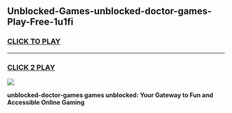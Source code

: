 
## Unblocked-Games-unblocked-doctor-games-Play-Free-1u1fi
<h3>
<a href="https://premium76.site?title=unblocked-doctor-games&ref=21A">CLICK TO PLAY</a></h3>
<hr>

<h3>
<a href="https://premium76.site?title=unblocked-doctor-games&ref=21A">CLICK 2 PLAY</a>
  
</h3>

<a href="https://premium76.site?title=unblocked-doctor-games&ref=21A"><img src="https://clearcache.store/games.png"></a>


**unblocked-doctor-games games unblocked: Your Gateway to Fun and Accessible Online Gaming**

